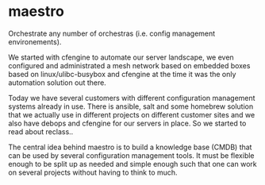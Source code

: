 # maestro
Orchestrate any number of orchestras (i.e. config management environements).

We started with cfengine to automate our server landscape,
we even configured and administrated a mesh network based on
embedded boxes based on linux/ulibc-busybox and cfengine
at the time it was the only automation solution
out there.

Today we have several customers with different configuration
management systems already in use. There is ansible, salt and
some homebrew solution that we actually use in different projects
on different
customer sites and we also have debops and cfengine for our
servers in place. So we started to read about reclass..

The central idea behind maestro is to build a knowledge
base (CMDB) that can be used by several configuration management
tools. It must be flexible enough to be split up as needed
and simple enough such that one can work on several projects
without having to think to much.

